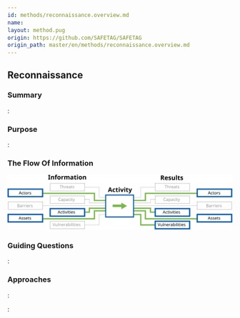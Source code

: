 ```yaml
---
id: methods/reconnaissance.overview.md
name: 
layout: method.pug
origin: https://github.com/SAFETAG/SAFETAG
origin_path: master/en/methods/reconnaissance.overview.md
---
```

## Reconnaissance

### Summary

:[](../methods/reconnaissance/summary.md)
### Purpose

:[](../methods/reconnaissance/purpose.md)
### The Flow Of Information

![Reconnaissance Information Flow](images/info_flows/reconnaissance.svg)

### Guiding Questions

:[](../methods/reconnaissance/guiding_questions.md)
### Approaches

:[](../methods/reconnaissance/approaches.md)

:[](../references/footnotes.md)

